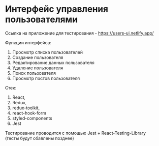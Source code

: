 # Интерфейс управления пользователями
Ссылка на приложение для тестирования - https://users-ui.netlify.app/

Функции интерфейса:
1. Просмотр списка пользователей
2. Создание пользователя
3. Редактирование данных пользователя
4. Удаление пользователя
5. Поиск пользователя
6. Просмотр постов пользователя

Стек:
1. React,
2. Redux,
3. redux-toolkit,
4. react-hook-form
5. styled-components
6. Jest

Тестирование проводится с помощью Jest + React-Testing-Library (тесты будут обавлены позднее)

